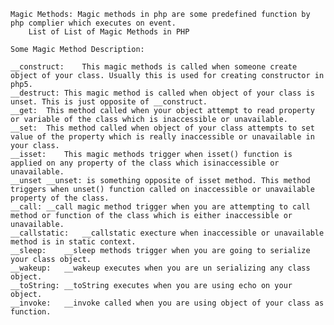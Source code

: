 
    Magic Methods: Magic methods in php are some predefined function by php complier which executes on event.
        List of List of Magic Methods in PHP
        
    Some Magic Method Description:
    
    __construct:	This magic methods is called when someone create object of your class. Usually this is used for creating constructor in php5.
    __destruct:	This magic method is called when object of your class is unset. This is just opposite of __construct.
    __get:	This method called when your object attempt to read property or variable of the class which is inaccessible or unavailable.
    __set:	This method called when object of your class attempts to set value of the property which is really inaccessible or unavailable in your class.
    __isset:	This magic methods trigger when isset() function is applied on any property of the class which isinaccessible or unavailable.
    __unset	__unset: is something opposite of isset method. This method triggers when unset() function called on inaccessible or unavailable property of the class.
    __call:	__call magic method trigger when you are attempting to call method or function of the class which is either inaccessible or unavailable.
    __callstatic:	__callstatic execture when inaccessible or unavailable method is in static context.
    __sleep:	__sleep methods trigger when you are going to serialize your class object.
    __wakeup:	__wakeup executes when you are un serializing any class object.
    __toString:	__toString executes when you are using echo on your object.
    __invoke:	__invoke called when you are using object of your class as function.
